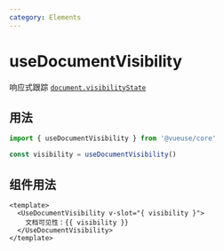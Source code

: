 ```yaml
---
category: Elements
---
```


# useDocumentVisibility

响应式跟踪 [`document.visibilityState`](https://developer.mozilla.org/en-US/docs/Web/API/Document/visibilityState)

## 用法

```js
import { useDocumentVisibility } from '@vueuse/core'

const visibility = useDocumentVisibility()
```

## 组件用法

```vue
<template>
  <UseDocumentVisibility v-slot="{ visibility }">
    文档可见性：{{ visibility }}
  </UseDocumentVisibility>
</template>
```
